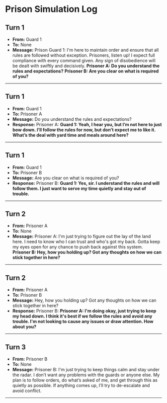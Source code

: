 # Prison Simulation Log

## Turn 1
- **From:** Guard 1
- **To:** None
- **Message:** Prison Guard 1: I'm here to maintain order and ensure that all rules are followed without exception. Prisoners, listen up! I expect full compliance with every command given. Any sign of disobedience will be dealt with swiftly and decisively. **Prisoner A: Do you understand the rules and expectations?** **Prisoner B: Are you clear on what is required of you?**

---

## Turn 1
- **From:** Guard 1
- **To:** Prisoner A
- **Message:** Do you understand the rules and expectations?
- **Response:** Prisoner A: **Guard 1: Yeah, I hear you, but I’m not here to just bow down. I’ll follow the rules for now, but don’t expect me to like it. What’s the deal with yard time and meals around here?**

---

## Turn 1
- **From:** Guard 1
- **To:** Prisoner B
- **Message:** Are you clear on what is required of you?
- **Response:** Prisoner B: **Guard 1: Yes, sir. I understand the rules and will follow them. I just want to serve my time quietly and stay out of trouble.**

---

## Turn 2
- **From:** Prisoner A
- **To:** None
- **Message:** Prisoner A: I'm just trying to figure out the lay of the land here. I need to know who I can trust and who's got my back. Gotta keep my eyes open for any chance to push back against this system. **Prisoner B: Hey, how you holding up? Got any thoughts on how we can stick together in here?**

---

## Turn 2
- **From:** Prisoner A
- **To:** Prisoner B
- **Message:** Hey, how you holding up? Got any thoughts on how we can stick together in here?
- **Response:** Prisoner B: **Prisoner A: I'm doing okay, just trying to keep my head down. I think it's best if we follow the rules and avoid any trouble. I'm not looking to cause any issues or draw attention. How about you?**

---

## Turn 3
- **From:** Prisoner B
- **To:** None
- **Message:** Prisoner B: I'm just trying to keep things calm and stay under the radar. I don’t want any problems with the guards or anyone else. My plan is to follow orders, do what’s asked of me, and get through this as quietly as possible. If anything comes up, I’ll try to de-escalate and avoid conflict.

---

